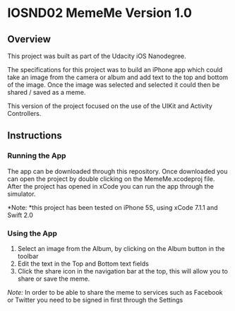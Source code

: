 # IOSND02 MemeMe Version 1.0
## Overview
This project was built as part of the Udacity iOS Nanodegree. 

The specifications for this project was to build an iPhone app which could take an image from the camera or album and add text to the top and bottom of the image. Once the image was selected and selected it could then be shared / saved as a meme.

This version of the project focused on the use of the UIKit and Activity Controllers.

## Instructions
### Running the App
The app can be downloaded through this repository. Once downloaded you can open the project by double clicking on the MemeMe.xcodeproj file. After the project has opened in xCode you can run the app through the simulator.

*Note: *this project has been tested on iPhone 5S, using xCode 7.1.1 and Swift 2.0

### Using the App
1. Select an image from the Album, by clicking on the Album button in the toolbar
2. Edit the text in the Top and Bottom text fields
3. Click the share icon in the navigation bar at the top, this will allow you to share or save the meme.

*Note:* In order to be able to share the meme to services such as Facebook or Twitter you need to be signed in first through the Settings

